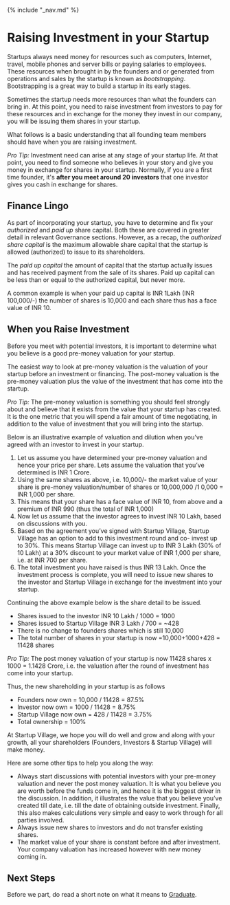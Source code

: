 {% include "_nav.md" %}

# Raising Investment in your Startup
 
Startups always need money for resources such as computers, Internet, travel, mobile phones and server bills or paying salaries to employees. These resources when brought in by the founders and or generated from operations and sales by the startup is known as *bootstrapping*. Bootstrapping is a great way to build a startup in its early stages.

Sometimes the startup needs more resources than what the founders can bring in. At this point, you need to raise investment from investors to pay for these resources and in exchange for the money they invest in our company, you will be issuing them shares in your startup.

What follows is a basic understanding that all founding team members should have when you are raising investment. 

*Pro Tip:* Investment need can arise at any stage of your startup life. At that point, you need to find someone who believes in your story and give you money in exchange for shares in your startup. Normally, if you are a first time founder, it's **after you meet around 20 investors** that one investor gives you cash in exchange for shares.

## Finance Lingo

As part of incorporating your startup, you have to determine and fix your *authorized* and *paid up* share capital.  Both these are covered in greater detail in relevant Governance sections. However, as a recap, the *authorized share capital* is the maximum allowable share capital that the startup is allowed (authorized) to issue to its shareholders.
 
The *paid up capital* the amount of capital that the startup actually issues and has received payment from the sale of its shares.  Paid up capital can be less than or equal to the authorized capital, but never more.
 
A common example is when your paid up capital is INR 1Lakh (INR 100,000/-) the number of shares is 10,000 and each share thus has a face value of INR 10.
 
## When you Raise Investment
 
Before you meet with potential investors, it is important to determine what you believe is a good pre-money valuation for your startup.
 
The easiest way to look at pre-money valuation is the valuation of your startup before an investment or financing.  The post-money valuation is the pre-money valuation plus the value of the investment that has come into the startup.
 
*Pro Tip:* The pre-money valuation is something you should feel strongly about and believe that it exists from the value that your startup has created.  It is the one metric that you will spend a fair amount of time negotiating, in addition to the value of investment that you will bring into the startup. 
 
Below is an illustrative example of valuation and dilution when you’ve agreed with an investor to invest in your startup. 
 
1. Let us assume you have determined your pre-money valuation and hence your price per share. Lets assume the valuation that you’ve determined is INR 1 Crore.
2. Using the same shares as above, i.e. 10,000/- the market value of your share is pre-money valuation/number of shares or 10,000,000 /1 0,000 = INR 1,000 per share. 
3. This means that your share has a face value of INR 10, from above and a premium of INR 990 (thus the total of INR 1,000)
4. Now let us assume that the investor agrees to invest INR 10 Lakh, based on discussions with you.
5. Based on the agreement you’ve signed with Startup Village, Startup Village has an option to add to this investment round and co- invest up to 30%.  This means Startup Village can invest up to INR 3 Lakh (30% of 10 Lakh) at a 30% discount to your market value of INR 1,000 per share, i.e. at INR 700 per share.
6. The total investment you have raised is thus INR 13 Lakh. Once the investment process is complete, you will need to issue new shares to the investor and Startup Village in exchange for the investment into your startup.

 
Continuing the above example below is the share detail to be issued.
 
* Shares issued to the investor INR 10 Lakh / 1000 = 1000
* Shares issued to Startup Village INR 3 Lakh / 700 = ~428
* There is no change to founders shares which is still 10,000
* The total number of shares in your startup is now =10,000+1000+428 = 11428 shares

 
*Pro Tip:* The post money valuation of your startup is now 11428 shares x 1000 = 1.1428 Crore, i.e. the valuation after the round of investment has come into your startup.
 
Thus, the new shareholding in your startup is as follows
 
* Founders now own = 10,000 / 11428 = 87.5%
* Investor now own = 1000 / 11428 = 8.75%
* Startup Village now own = 428 / 11428 = 3.75%
* Total ownership = 100%

At Startup Village, we hope you will do well and grow and along with your growth, all your shareholders (Founders, Investors & Startup Village) will make money.
 
Here are some other tips to help you along the way:
 
* Always start discussions with potential investors with your pre-money valuation and never the post money valuation.  It is what you believe you are worth before the funds come in, and hence it is the biggest driver in the discussion.  In addition, it illustrates the value that you believe you’ve created till date, i.e. till the date of obtaining outside investment.  Finally, this also makes calculations very simple and easy to work through for all parties involved.
* Always issue new shares to investors and do not transfer existing shares.
* The market value of your share is constant before and after investment. Your company valuation has increased however with new money coming in.

## Next Steps
Before we part, do read a short note on what it means to [Graduate](7-graduation.md).